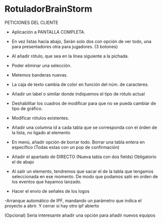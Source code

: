 # RotuladorBrainStorm

PETICIONES DEL CLIENTE

- Aplicación a PANTALLA COMPLETA.

- En vez listas hacia abajo, Serán solo dos con opción de ver todo, una para presentadores otra para jugadores. (3 botones)  

- Al añadir rótulo, que sea en la línea siguiente a la pichada.

- Poder eliminar una selección.

- Metemos banderas nuevas.

- La caja de texto cambia de color en función del núm. de caracteres.

- Añadir un label o similar donde indiquemos el tipo de rótulo actual

- Deshabilitar los cuadros de modificar para que no se pueda cambiar de tipo de gráfico.

- Modificar rótulos existentes.

- Añadir una columna id a cada tabla que se corresponda con el órden de la lista, no ligado al elemento 

- En menú, añadir opción de borrar todo. Borrar una tabla entera en específico (Todas estas con un pop de confirmación)

- Añadir el apartado de DIRECTO (Nueva tabla con dos fields) Obligatorio el de abajo 

- Al salir un elemento, tendremos que sacar el de la tabla que tengamos seleccionada en ese momento. De modo que podamos salir en orden de los eventos que hayamos lanzado.

- Hacer el envio de señales de los logos

-Arranque automático de IPF, mandando un parámetro que indica el proyecto a abrir. Y cerrar si hay otro ipf abierto 


(Opcional) Sería interesante añadir una opción para añadir nuevos equipos
